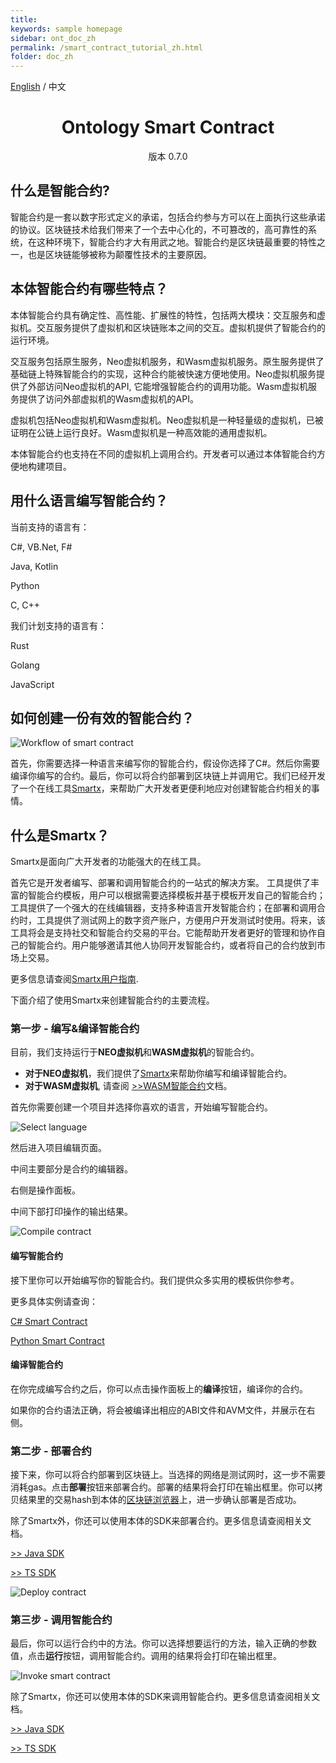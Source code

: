 ```yaml
---
title: 
keywords: sample homepage
sidebar: ont_doc_zh
permalink: /smart_contract_tutorial_zh.html
folder: doc_zh
---
```


[English](./smart_contract_tutorial_en.html) / 中文

<h1 align="center">Ontology Smart Contract</h1>
<p align="center" class="version">版本 0.7.0 </p>

## 什么是智能合约?

智能合约是一套以数字形式定义的承诺，包括合约参与方可以在上面执行这些承诺的协议。区块链技术给我们带来了一个去中心化的，不可篡改的，高可靠性的系统，在这种环境下，智能合约才大有用武之地。智能合约是区块链最重要的特性之一，也是区块链能够被称为颠覆性技术的主要原因。
## 本体智能合约有哪些特点？

本体智能合约具有确定性、高性能、扩展性的特性，包括两大模块：交互服务和虚拟机。交互服务提供了虚拟机和区块链账本之间的交互。虚拟机提供了智能合约的运行环境。

交互服务包括原生服务，Neo虚拟机服务，和Wasm虚拟机服务。原生服务提供了基础链上特殊智能合约的实现，这种合约能被快速方便地使用。Neo虚拟机服务提供了外部访问Neo虚拟机的API, 它能增强智能合约的调用功能。Wasm虚拟机服务提供了访问外部虚拟机的Wasm虚拟机的API。

虚拟机包括Neo虚拟机和Wasm虚拟机。Neo虚拟机是一种轻量级的虚拟机，已被证明在公链上运行良好。Wasm虚拟机是一种高效能的通用虚拟机。

本体智能合约也支持在不同的虚拟机上调用合约。开发者可以通过本体智能合约方便地构建项目。

## 用什么语言编写智能合约？

当前支持的语言有：

C#, VB.Net, F#

Java, Kotlin

Python

C, C++

我们计划支持的语言有：

Rust

Golang

JavaScript

## 如何创建一份有效的智能合约？

![Workflow of smart contract](https://s1.ax1x.com/2018/03/24/9q9vx1.png)


首先，你需要选择一种语言来编写你的智能合约，假设你选择了C#。然后你需要编译你编写的合约。最后，你可以将合约部署到区块链上并调用它。我们已经开发了一个在线工具[Smartx](http://smartx.ont.io)，来帮助广大开发者更便利地应对创建智能合约相关的事情。


## 什么是Smartx？
Smartx是面向广大开发者的功能强大的在线工具。


首先它是开发者编写、部署和调用智能合约的一站式的解决方案。
工具提供了丰富的智能合约模板，用户可以根据需要选择模板并基于模板开发自己的智能合约；
工具提供了一个强大的在线编辑器，支持多种语言开发智能合约；在部署和调用合约时，工具提供了测试网上的数字资产账户，方便用户开发测试时使用。将来，该工具将会是支持社交和智能合约交易的平台。它能帮助开发者更好的管理和协作自己的智能合约。用户能够邀请其他人协同开发智能合约，或者将自己的合约放到市场上交易。



更多信息请查阅[Smartx用户指南](http://smartx.ont.io/#/help).

下面介绍了使用Smartx来创建智能合约的主要流程。



### 第一步 - 编写&编译智能合约  

目前，我们支持运行于**NEO虚拟机**和**WASM虚拟机**的智能合约。

* **对于NEO虚拟机**，我们提供了[Smartx](http://smartx.ont.io)来帮助你编写和编译智能合约。
* **对于WASM虚拟机**, 请查阅 [>>WASM智能合约](README_wasm.md)文档。

首先你需要创建一个项目并选择你喜欢的语言，开始编写智能合约。

![Select language](https://s1.ax1x.com/2018/03/24/9bxJYR.png)

然后进入项目编辑页面。

中间主要部分是合约的编辑器。

右侧是操作面板。

中间下部打印操作的输出结果。

![Compile contract](https://s1.ax1x.com/2018/04/04/CpIdpR.png)

#### 编写智能合约
接下里你可以开始编写你的智能合约。我们提供众多实用的模板供你参考。

更多具体实例请查询：

[ C# Smart Contract](docs/en/csharp.md)

[Python Smart Contract](docs/en/python.md)

#### 编译智能合约
在你完成编写合约之后，你可以点击操作面板上的**编译**按钮，编译你的合约。

如果你的合约语法正确，将会被编译出相应的ABI文件和AVM文件，并展示在右侧。


### 第二步 - 部署合约
接下来，你可以将合约部署到区块链上。当选择的网络是测试网时，这一步不需要消耗gas。点击**部署**按钮来部署合约。部署的结果将会打印在输出框里。你可以拷贝结果里的交易hash到本体的[区块链浏览器](https://explorer.ont.io)上，进一步确认部署是否成功。

除了Smartx外，你还可以使用本体的SDK来部署合约。更多信息请查阅相关文档。


[>> Java SDK](https://opendoc.ont.io/javasdk/en/chapter5/smartcontract.html)

[>> TS SDK](https://github.com/ontio/ontology-ts-sdk/blob/master/docs/en/smart_contract%20en.md)

![Deploy contract](https://s1.ax1x.com/2018/04/04/CpIcAe.png)


### 第三步 - 调用智能合约
最后，你可以运行合约中的方法。你可以选择想要运行的方法，输入正确的参数值，点击**运行**按钮，调用智能合约。调用的结果将会打印在输出框里。


![Invoke smart contract](https://s1.ax1x.com/2018/04/04/CpoCEF.png)

除了Smartx，你还可以使用本体的SDK来调用智能合约。更多信息请查阅相关文档。

[>> Java SDK](https://opendoc.ont.io/javasdk/en/chapter5/smartcontract.html)

[>> TS SDK](https://github.com/ontio/ontology-ts-sdk/blob/master/docs/en/smart_contract%20en.md)







